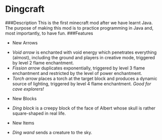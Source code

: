 # Dingcraft
###Description
This is the first minecraft mod after we have learnt Java. The purpose of making this mod is to practice programming in Java and, most importantly, to have fun.
###Features
* New Arrows
 + _Void arrow_ is enchanted with void energy which penetrates everything (almost), including the ground and players in creative mode, triggered by level 2 flame enchantment. 
 + _Fission arrow_ duplicates exponentially, triggered by level 3 flame enchantment and restricted by the level of power enchantment. 
 + _Torch arrow_ places a torch at the target block and produces a dynamic source of lighting, triggered by level 4 flame enchantment. _Good for cave explorers!_ 
* New Blocks
 + _Ding block_ is a creepy block of the face of Albert whose skull is rather square-shaped in real life.
* New Items
 + _Ding wand_ sends a creature to the sky. 
